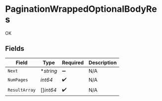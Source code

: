 # PaginationWrappedOptionalBodyRes

OK


## Fields

| Field              | Type               | Required           | Description        |
| ------------------ | ------------------ | ------------------ | ------------------ |
| `Next`             | **string*          | :heavy_minus_sign: | N/A                |
| `NumPages`         | *int64*            | :heavy_check_mark: | N/A                |
| `ResultArray`      | []*int64*          | :heavy_check_mark: | N/A                |